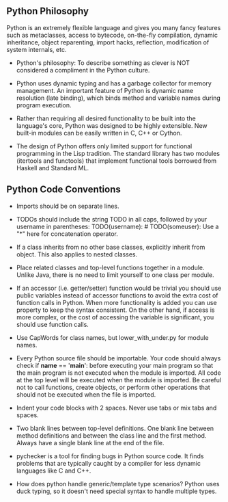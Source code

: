 Python Philosophy 
-----------------

Python is an extremely flexible language and gives you many fancy features such as metaclasses, 
access to bytecode, on-the-fly compilation, dynamic inheritance, object reparenting, import hacks, 
reflection, modification of system internals, etc.

- Python's philosophy: To describe something as clever is NOT considered a compliment in the Python 
culture. 

- Python uses dynamic typing and has a garbage collector for memory management. An important feature 
of Python is dynamic name resolution (late binding), which binds method and variable names during 
program execution.

- Rather than requiring all desired functionality to be built into the language's core, Python was 
designed to be highly extensible. New built-in modules can be easily written in C, C++ or Cython.

- The design of Python offers only limited support for functional programming in the Lisp tradition. 
The standard library has two modules (itertools and functools) that implement functional tools 
borrowed from Haskell and Standard ML.

Python Code Conventions
-----------------------

- Imports should be on separate lines. 

- TODOs should include the string TODO in all caps, followed by your username in parentheses: TODO(username): # TODO(someuser): Use a "*" here for concatenation operator.

- If a class inherits from no other base classes, explicitly inherit from object. This also applies to nested classes.

- Place related classes and top-level functions together in a module. Unlike Java, there is no need to limit yourself to one class per module.

- If an accessor (i.e. getter/setter) function would be trivial you should use public variables instead of accessor functions to avoid the extra cost of function calls in Python. When more functionality is added you can use property to keep the syntax consistent. On the other hand, if access is more complex, or the cost of accessing the variable is significant, you should use function calls. 

- Use CapWords for class names, but lower_with_under.py for module names. 

- Every Python source file should be importable. Your code should always check if __name__ == '__main__': before executing your main program so that the main program is not executed when the module is imported. All code at the top level will be executed when the module is imported. Be careful not to call functions, create objects, or perform other operations that should not be executed when the file is imported.

- Indent your code blocks with 2 spaces. Never use tabs or mix tabs and spaces.

- Two blank lines between top-level definitions. One blank line between method definitions and between the class line and the first method. Always have a single blank line at the end of the file.

- pychecker is a tool for finding bugs in Python source code. It finds problems that are typically caught by a compiler for less dynamic languages like C and C++. 

- How does python handle generic/template type scenarios? Python uses duck typing, so it doesn't need special syntax to handle multiple types. 